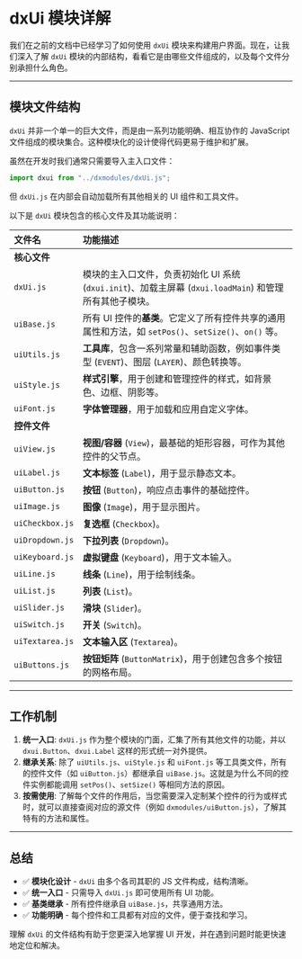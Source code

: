 # dxUi 模块详解

我们在之前的文档中已经学习了如何使用 `dxUi` 模块来构建用户界面。现在，让我们深入了解 `dxUi` 模块的内部结构，看看它是由哪些文件组成的，以及每个文件分别承担什么角色。

---

## 模块文件结构

`dxUi` 并非一个单一的巨大文件，而是由一系列功能明确、相互协作的 JavaScript 文件组成的模块集合。这种模块化的设计使得代码更易于维护和扩展。

虽然在开发时我们通常只需要导入主入口文件：

```javascript
import dxui from "../dxmodules/dxUi.js";
```

但 `dxUi.js` 在内部会自动加载所有其他相关的 UI 组件和工具文件。

以下是 `dxUi` 模块包含的核心文件及其功能说明：

| 文件名          | 功能描述                                                                                                |
| :-------------- | :------------------------------------------------------------------------------------------------------ |
| **核心文件**    |                                                                                                         |
| `dxUi.js`       | 模块的主入口文件，负责初始化 UI 系统 (`dxui.init`)、加载主屏幕 (`dxui.loadMain`) 和管理所有其他子模块。 |
| `uiBase.js`     | 所有 UI 控件的**基类**。它定义了所有控件共享的通用属性和方法，如 `setPos()`、`setSize()`、`on()` 等。   |
| `uiUtils.js`    | **工具库**，包含一系列常量和辅助函数，例如事件类型 (`EVENT`)、图层 (`LAYER`)、颜色转换等。              |
| `uiStyle.js`    | **样式引擎**，用于创建和管理控件的样式，如背景色、边框、阴影等。                                        |
| `uiFont.js`     | **字体管理器**，用于加载和应用自定义字体。                                                              |
| **控件文件**    |                                                                                                         |
| `uiView.js`     | **视图/容器** (`View`)，最基础的矩形容器，可作为其他控件的父节点。                                      |
| `uiLabel.js`    | **文本标签** (`Label`)，用于显示静态文本。                                                              |
| `uiButton.js`   | **按钮** (`Button`)，响应点击事件的基础控件。                                                           |
| `uiImage.js`    | **图像** (`Image`)，用于显示图片。                                                                      |
| `uiCheckbox.js` | **复选框** (`Checkbox`)。                                                                               |
| `uiDropdown.js` | **下拉列表** (`Dropdown`)。                                                                             |
| `uiKeyboard.js` | **虚拟键盘** (`Keyboard`)，用于文本输入。                                                               |
| `uiLine.js`     | **线条** (`Line`)，用于绘制线条。                                                                       |
| `uiList.js`     | **列表** (`List`)。                                                                                     |
| `uiSlider.js`   | **滑块** (`Slider`)。                                                                                   |
| `uiSwitch.js`   | **开关** (`Switch`)。                                                                                   |
| `uiTextarea.js` | **文本输入区** (`Textarea`)。                                                                           |
| `uiButtons.js`  | **按钮矩阵** (`ButtonMatrix`)，用于创建包含多个按钮的网格布局。                                         |

---

## 工作机制

1.  **统一入口**: `dxUi.js` 作为整个模块的门面，汇集了所有其他文件的功能，并以 `dxui.Button`、`dxui.Label` 这样的形式统一对外提供。
2.  **继承关系**: 除了 `uiUtils.js`、`uiStyle.js` 和 `uiFont.js` 等工具类文件，所有的控件文件（如 `uiButton.js`）都继承自 `uiBase.js`。这就是为什么不同的控件实例都能调用 `setPos()`、`setSize()` 等相同方法的原因。
3.  **按需使用**: 了解每个文件的作用后，当您需要深入定制某个控件的行为或样式时，就可以直接查阅对应的源文件（例如 `dxmodules/uiButton.js`），了解其特有的方法和属性。

---

## 总结

- ✅ **模块化设计** - `dxUi` 由多个各司其职的 JS 文件构成，结构清晰。
- ✅ **统一入口** - 只需导入 `dxUi.js` 即可使用所有 UI 功能。
- ✅ **基类继承** - 所有控件继承自 `uiBase.js`，共享通用方法。
- ✅ **功能明确** - 每个控件和工具都有对应的文件，便于查找和学习。

理解 `dxUi` 的文件结构有助于您更深入地掌握 UI 开发，并在遇到问题时能更快速地定位和解决。
